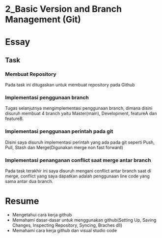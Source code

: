 # 2_Basic Version and Branch Management (Git)

# Essay

## Task

### Membuat Repository
Pada task ini ditugaskan untuk membuat repository pada Github

### Implementasi penggunaan branch
Tugas selanjutnya mengimplementasi penggunaan branch, dimana disini disuruh membuat 4 branch yaitu Master(main), Development, featureA dan featureB.

### Implementasi penggunaan perintah pada git
Disini saya disuruh implementasi perintah yang ada pada git seperti Push, Pull, Stash dan Merge(Digunakan merge non fast forward)

### Implementasi penanganan conflict saat merge antar branch
Pada task terakhir ini saya disuruh mengani conflict antar branch saat di merge, conflict yang saya dapatkan adalah penggunaan line code yang sama antar dua branch.


# Resume
- Mengetahui cara kerja github
- Memahami dasar-dasar untuk menggunakan github(Setting Up, Saving Changes, Inspecting Repository, Syncing, Braches dll)
- Memahami cara kerja github dan visual studio code
